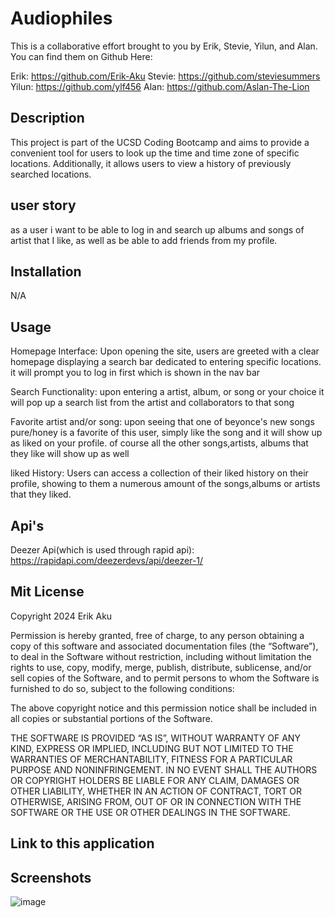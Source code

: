 # Audiophiles
This is a collaborative effort brought to you by Erik, Stevie, Yilun, and Alan. You can find them on Github Here:

Erik: https://github.com/Erik-Aku
Stevie: https://github.com/steviesummers
Yilun: https://github.com/ylf456
Alan: https://github.com/Aslan-The-Lion

## Description
This project is part of the UCSD Coding Bootcamp and aims to provide a convenient tool for users to look up the time and time zone of specific locations. Additionally, it allows users to view a history of previously searched locations.

## user story
as a user i want to be able to log in and search up albums and songs of artist that I like, as well as be able to add friends from my profile.

## Installation

N/A

## Usage

Homepage Interface:
Upon opening the site, users are greeted with a clear homepage displaying a search bar dedicated to entering specific locations. it will prompt you to log in first which is shown in the nav bar

Search Functionality:
upon entering a artist, album, or song or your choice it will pop up a search list from the artist and collaborators to that song

Favorite artist and/or song: upon seeing that one of beyonce's new songs pure/honey is a favorite of this user, simply like the song and it will show up as liked on your profile. of course all the other songs,artists, albums that they like will show up as well

liked History:
Users can access a collection of their liked history on their profile, showing to them a numerous amount of the songs,albums or artists that they liked.

## Api's 

Deezer Api(which is used through rapid api): https://rapidapi.com/deezerdevs/api/deezer-1/ 

## Mit License

Copyright 2024 Erik Aku

Permission is hereby granted, free of charge, to any person obtaining a copy of this software and associated documentation files (the “Software”), to deal in the Software without restriction, including without limitation the rights to use, copy, modify, merge, publish, distribute, sublicense, and/or sell copies of the Software, and to permit persons to whom the Software is furnished to do so, subject to the following conditions:

The above copyright notice and this permission notice shall be included in all copies or substantial portions of the Software.

THE SOFTWARE IS PROVIDED “AS IS”, WITHOUT WARRANTY OF ANY KIND, EXPRESS OR IMPLIED, INCLUDING BUT NOT LIMITED TO THE WARRANTIES OF MERCHANTABILITY, FITNESS FOR A PARTICULAR PURPOSE AND NONINFRINGEMENT. IN NO EVENT SHALL THE AUTHORS OR COPYRIGHT HOLDERS BE LIABLE FOR ANY CLAIM, DAMAGES OR OTHER LIABILITY, WHETHER IN AN ACTION OF CONTRACT, TORT OR OTHERWISE, ARISING FROM, OUT OF OR IN CONNECTION WITH THE SOFTWARE OR THE USE OR OTHER DEALINGS IN THE SOFTWARE.

## Link to this application



## Screenshots

![image](<public/images/Screenshot 2024-01-29 at 3.59.16 PM.png>)